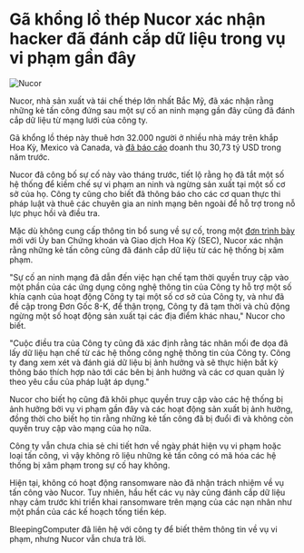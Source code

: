 # Gã khổng lồ thép Nucor xác nhận hacker đã đánh cắp dữ liệu trong vụ vi phạm gần đây

![Nucor](https://www.bleepstatic.com/content/hl-images/2025/06/23/Nucor.jpg)

Nucor, nhà sản xuất và tái chế thép lớn nhất Bắc Mỹ, đã xác nhận rằng những kẻ tấn công đứng sau một sự cố an ninh mạng gần đây cũng đã đánh cắp dữ liệu từ mạng lưới của công ty.

Gã khổng lồ thép này thuê hơn 32.000 người ở nhiều nhà máy trên khắp Hoa Kỳ, Mexico và Canada, và [đã báo cáo](https://investors.nucor.com/news/news-details/2025/Nucor-Reports-Results-for-the-Fourth-Quarter-and-Full-Year-2024/) doanh thu 30,73 tỷ USD trong năm trước.

Nucor đã công bố sự cố này vào tháng trước, tiết lộ rằng họ đã tắt một số hệ thống để kiềm chế sự vi phạm an ninh và ngừng sản xuất tại một số cơ sở của họ. Công ty cũng cho biết đã thông báo cho các cơ quan thực thi pháp luật và thuê các chuyên gia an ninh mạng bên ngoài để hỗ trợ trong nỗ lực phục hồi và điều tra.

Mặc dù không cung cấp thông tin bổ sung về sự cố, trong một [đơn trình bày](https://www.sec.gov/Archives/edgar/data/73309/000119312525143135/d926586d8ka.htm) mới với Ủy ban Chứng khoán và Giao dịch Hoa Kỳ (SEC), Nucor xác nhận rằng những kẻ tấn công cũng đã đánh cắp dữ liệu từ các hệ thống bị xâm phạm.

"Sự cố an ninh mạng đã dẫn đến việc hạn chế tạm thời quyền truy cập vào một phần của các ứng dụng công nghệ thông tin của Công ty hỗ trợ một số khía cạnh của hoạt động Công ty tại một số cơ sở của Công ty, và như đã đề cập trong Đơn Gốc 8-K, để thận trọng, Công ty đã tạm thời và chủ động ngừng một số hoạt động sản xuất tại các địa điểm khác nhau," Nucor cho biết.

"Cuộc điều tra của Công ty cũng đã xác định rằng tác nhân mối đe dọa đã lấy dữ liệu hạn chế từ các hệ thống công nghệ thông tin của Công ty. Công ty đang xem xét và đánh giá dữ liệu bị ảnh hưởng và sẽ thực hiện bất kỳ thông báo thích hợp nào tới các bên bị ảnh hưởng và các cơ quan quản lý theo yêu cầu của pháp luật áp dụng."

Nucor cho biết họ cũng đã khôi phục quyền truy cập vào các hệ thống bị ảnh hưởng bởi vụ vi phạm gần đây và các hoạt động sản xuất bị ảnh hưởng, đồng thời cho biết họ tin rằng những kẻ tấn công đã bị đuổi đi và không còn quyền truy cập vào mạng của họ nữa.

Công ty vẫn chưa chia sẻ chi tiết hơn về ngày phát hiện vụ vi phạm hoặc loại tấn công, vì vậy không rõ liệu những kẻ tấn công có mã hóa các hệ thống bị xâm phạm trong sự cố hay không.

Hiện tại, không có hoạt động ransomware nào đã nhận trách nhiệm về vụ tấn công vào Nucor. Tuy nhiên, hầu hết các vụ này cũng đánh cắp dữ liệu nhạy cảm trước khi triển khai ransomware trên mạng của các nạn nhân như một phần của các kế hoạch tống tiền kép.

BleepingComputer đã liên hệ với công ty để biết thêm thông tin về vụ vi phạm, nhưng Nucor vẫn chưa trả lời.